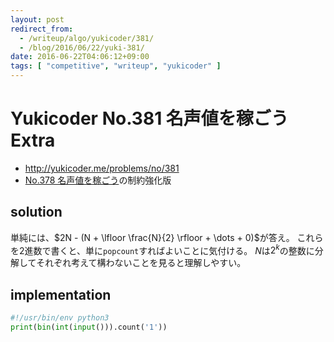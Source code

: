 ```yaml
---
layout: post
redirect_from:
  - /writeup/algo/yukicoder/381/
  - /blog/2016/06/22/yuki-381/
date: 2016-06-22T04:06:12+09:00
tags: [ "competitive", "writeup", "yukicoder" ]
---
```


# Yukicoder No.381 名声値を稼ごう Extra

-   <http://yukicoder.me/problems/no/381>
-   [No.378 名声値を稼ごう](http://yukicoder.me/problems/922)の制約強化版

## solution

単純には、$2N - (N + \lfloor \frac{N}{2} \rfloor + \dots + 0)$が答え。
これらを$2$進数で書くと、単に`popcount`すればよいことに気付ける。
$N$は$2^k$の整数に分解してそれぞれ考えて構わないことを見ると理解しやすい。

## implementation

``` python
#!/usr/bin/env python3
print(bin(int(input())).count('1'))
```
